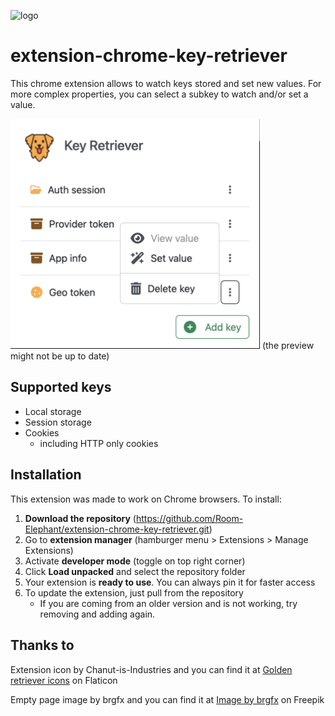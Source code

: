 ![logo](https://repository-images.githubusercontent.com/658112380/1ca66916-3b00-43e2-84fd-9e1379a3d7bb)
# extension-chrome-key-retriever

This chrome extension allows to watch keys stored and set new values.
For more complex properties, you can select a subkey to watch and/or set a value.

<img width="399" alt="image" src="/docs/preview.png">
(the preview might not be up to date)

## Supported keys

- Local storage
- Session storage
- Cookies
  - including HTTP only cookies

## Installation

This extension was made to work on Chrome browsers.
To install:
1.  **Download the repository** (https://github.com/Room-Elephant/extension-chrome-key-retriever.git)
1. Go to **extension manager** (hamburger menu > Extensions > Manage Extensions)
1. Activate **developer mode** (toggle on top right corner)
1. Click **Load unpacked** and select the repository folder
1. Your extension is **ready to use**. You can always pin it for faster access
1. To update the extension, just pull from the repository
   - If you are coming from an older version and is not working, try removing and adding again.

## Thanks to

Extension icon by Chanut-is-Industries and you can find it at <a href="https://www.flaticon.com/free-icons/golden-retriever" title="golden retriever icons">Golden retriever icons</a> on Flaticon

Empty page image by brgfx and you can find it at <a href="https://www.freepik.com/free-vector/dog-digging-dirt-white-background_18973243.htm#query=golden%20retriever%20bone&position=26&from_view=search&track=ais">Image by brgfx</a> on Freepik
